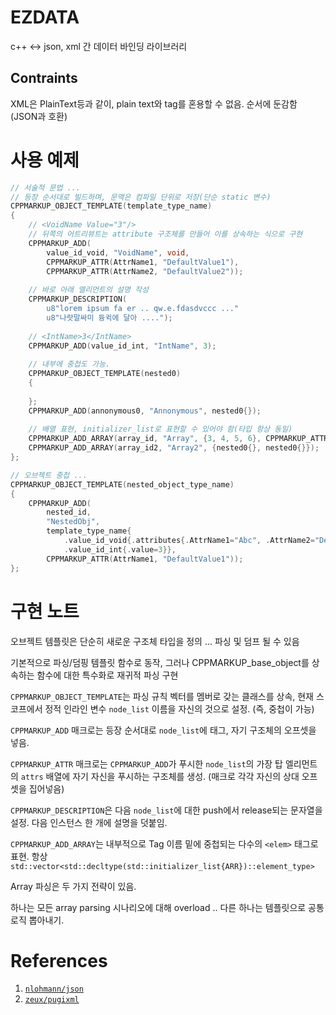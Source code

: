 # EZDATA

c++ <-> json, xml 간 데이터 바인딩 라이브러리

## Contraints

XML은 <OuterTag>PlainText<InnerTag/></OuterTag>등과 같이, plain text와 tag를 혼용할 수 없음. 순서에 둔감함 (JSON과 호환)

# 사용 예제

```c++
// 서술적 문법 ...
// 등장 순서대로 빌드하며, 문맥은 컴파일 단위로 저장(단순 static 변수)
CPPMARKUP_OBJECT_TEMPLATE(template_type_name) 
{
    // <VoidName Value="3"/>
    // 뒤쪽의 어트리뷰트는 attribute 구조체를 만들어 이를 상속하는 식으로 구현
    CPPMARKUP_ADD(
        value_id_void, "VoidName", void,
        CPPMARKUP_ATTR(AttrName1, "DefaultValue1"),
        CPPMARKUP_ATTR(AttrName2, "DefaultValue2"));
        
    // 바로 아래 엘리먼트의 설명 작성
    CPPMARKUP_DESCRIPTION(
        u8"lorem ipsum fa er .. qw.e.fdasdvccc ..."
        u8"나랏말싸미 듕귁에 달아 ....");
    
    // <IntName>3</IntName>
    CPPMARKUP_ADD(value_id_int, "IntName", 3);
    
    // 내부에 중첩도 가능.
    CPPMARKUP_OBJECT_TEMPLATE(nested0)
    {
        
    };
    CPPMARKUP_ADD(annonymous0, "Annonymous", nested0{});
    
    // 배열 표현, initializer_list로 표현할 수 있어야 함(타입 항상 동일)
    CPPMARKUP_ADD_ARRAY(array_id, "Array", {3, 4, 5, 6}, CPPMARKUP_ATTR(a, "C"));
    CPPMARKUP_ADD_ARRAY(array_id2, "Array2", {nested0{}, nested0{}});
};

// 오브젝트 중첩 ...
CPPMARKUP_OBJECT_TEMPLATE(nested_object_type_name)
{
    CPPMARKUP_ADD(
        nested_id,
        "NestedObj", 
        template_type_name{
            .value_id_void{.attributes{.AttrName1="Abc", .AttrName2="Def"}},
            .value_id_int{.value=3}},
        CPPMARKUP_ATTR(AttrName1, "DefaultValue1"));
};

```

# 구현 노트

오브젝트 템플릿은 단순히 새로운 구조체 타입을 정의 ... 파싱 및 덤프 될 수 있음

기본적으로 파싱/덤핑 템플릿 함수로 동작, 그러나 CPPMARKUP_base_object를 상속하는 함수에 대한 특수화로 재귀적 파싱 구현

`CPPMARKUP_OBJECT_TEMPLATE`는 파싱 규칙 벡터를 멤버로 갖는 클래스를 상속, 현재 스코프에서 정적 인라인 변수 `node_list` 이름을 자신의 것으로 설정. (즉, 중첩이 가능)

`CPPMARKUP_ADD` 매크로는 등장 순서대로 `node_list`에 태그, 자기 구조체의 오프셋을 넣음.

`CPPMARKUP_ATTR` 매크로는 `CPPMARKUP_ADD`가 푸시한 `node_list`의 가장 탑 엘리먼트의 `attrs` 배열에 자기 자신을 푸시하는 구조체를 생성. (매크로 각각 자신의 상대 오프셋을 집어넣음)

`CPPMARKUP_DESCRIPTION`은 다음 `node_list`에 대한 push에서 release되는 문자열을 설정. 다음 인스턴스 한 개에 설명을 덧붙임.

`CPPMARKUP_ADD_ARRAY`는 내부적으로 Tag 이름 밑에 중첩되는 다수의 `<elem>` 태그로 표현. 항상 `std::vector<std::decltype(std::initializer_list{ARR})::element_type>`

Array 파싱은 두 가지 전략이 있음.

하나는 모든 array parsing 시나리오에 대해 overload .. 다른 하나는 템플릿으로 공통 로직 뽑아내기.

# References

1. [`nlohmann/json`](https://github.com/nlohmann/json)
2. [`zeux/pugixml`](https://github.com/zeux/pugixml)